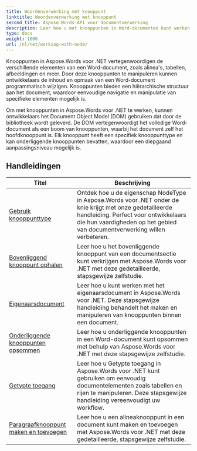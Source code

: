 ```yaml
---
title: Woordenverwerking met knooppunt
linktitle: Woordenverwerking met knooppunt
second_title: Aspose.Words-API voor documentverwerking
description: Leer hoe u met knooppunten in Word-documenten kunt werken met Aspose.Words voor .NET. Gedetailleerde tutorials met codevoorbeelden.
type: docs
weight: 1000
url: /nl/net/working-with-node/
---
```

Knooppunten in Aspose.Words voor .NET vertegenwoordigen de verschillende elementen van een Word-document, zoals alinea's, tabellen, afbeeldingen en meer. Door deze knooppunten te manipuleren kunnen ontwikkelaars de inhoud en opmaak van een Word-document programmatisch wijzigen. Knooppunten bieden een hiërarchische structuur aan het document, waardoor eenvoudige navigatie en manipulatie van specifieke elementen mogelijk is.

Om met knooppunten in Aspose.Words voor .NET te werken, kunnen ontwikkelaars het Document Object Model (DOM) gebruiken dat door de bibliotheek wordt geleverd. De DOM vertegenwoordigt het volledige Word-document als een boom van knooppunten, waarbij het document zelf het hoofdknooppunt is. Elk knooppunt heeft een specifiek knooppunttype en kan onderliggende knooppunten bevatten, waardoor een diepgaand aanpassingsniveau mogelijk is.

 ## Handleidingen
| Titel | Beschrijving |
| --- | --- |
| [Gebruik knooppunttype](./use-node-type/) | Ontdek hoe u de eigenschap NodeType in Aspose.Words voor .NET onder de knie krijgt met onze gedetailleerde handleiding. Perfect voor ontwikkelaars die hun vaardigheden op het gebied van documentverwerking willen verbeteren. |
| [Bovenliggend knooppunt ophalen](./get-parent-node/) | Leer hoe u het bovenliggende knooppunt van een documentsectie kunt verkrijgen met Aspose.Words voor .NET met deze gedetailleerde, stapsgewijze zelfstudie. |
| [Eigenaarsdocument](./owner-document/) | Leer hoe u kunt werken met het eigenaarsdocument in Aspose.Words voor .NET. Deze stapsgewijze handleiding behandelt het maken en manipuleren van knooppunten binnen een document. |
| [Onderliggende knooppunten opsommen](./enumerate-child-nodes/) | Leer hoe u onderliggende knooppunten in een Word-document kunt opsommen met behulp van Aspose.Words voor .NET met deze stapsgewijze zelfstudie. |
| [Getypte toegang](./typed-access/) | Leer hoe u Getypte toegang in Aspose.Words voor .NET kunt gebruiken om eenvoudig documentelementen zoals tabellen en rijen te manipuleren. Deze stapsgewijze handleiding vereenvoudigt uw workflow. |
| [Paragraafknooppunt maken en toevoegen](./create-and-add-paragraph-node/) | Leer hoe u een alineaknooppunt in een document kunt maken en toevoegen met Aspose.Words voor .NET met deze gedetailleerde, stapsgewijze zelfstudie. |